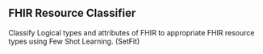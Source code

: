 ## FHIR Resource Classifier

Classify Logical types and attributes of FHIR to appropriate FHIR resource types using Few Shot Learning. (SetFit)